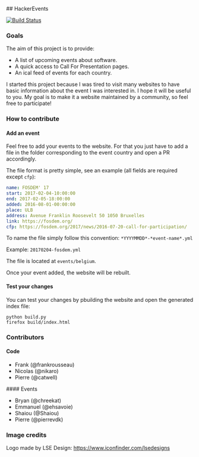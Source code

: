 ## HackerEvents

[![Build Status](https://travis-ci.org/hackerevents/hackerevents.svg?branch=master)](https://travis-ci.org/hackerevents/hackerevents)

### Goals

The aim of this project is to provide:

* A list of upcoming events about software.
* A quick access to Call For Presentation pages.
* An ical feed of events for each country.

I started this project because I was tired to visit many websites to have basic
information about the event I was interested in. I hope it will be useful to
you. My goal is to make it a website maintained by a community, so feel free to
participate!

### How to contribute

#### Add an event

Feel free to add your events to the website. For that you just have to add a file in the folder corresponding to the event country and open a PR accordingly.

The file format is pretty simple, see an example (all fields are required except `cfp`):

```yaml
name: FOSDEM' 17
start: 2017-02-04-10:00:00
end: 2017-02-05-18:00:00
added: 2016-08-01-00:00:00
place: ULB
address: Avenue Franklin Roosevelt 50 1050 Bruxelles
link: https://fosdem.org/
cfp: https://fosdem.org/2017/news/2016-07-20-call-for-participation/
```

To name the file simply follow this convention: `*YYYYMMDD*-*event-name*.yml`

Example: `20170204-fosdem.yml`

The file is located at `events/belgium`.

Once your event added, the website will be rebuilt. 

#### Test your changes

You can test your changes by pbuilding the website and open the generated index
file:

    python build.py
    firefox build/index.html


### Contributors

#### Code

* Frank (@frankrousseau)
* Nicolas (@nikaro)
* Pierre (@catwell)

#### Events

* Bryan (@chreekat)
* Emmanuel (@ehsavoie)
* Shaiou (@Shaiou)
* Pierre (@pierrevdk)

### Image credits

Logo made by LSE Design: https://www.iconfinder.com/lsedesigns
